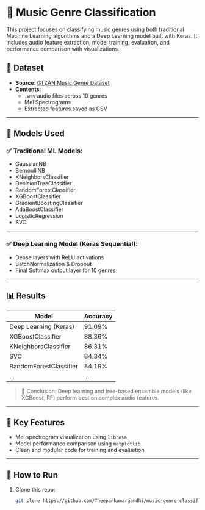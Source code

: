 # 🎵 Music Genre Classification

This project focuses on classifying music genres using both traditional Machine Learning algorithms and a Deep Learning model built with Keras. It includes audio feature extraction, model training, evaluation, and performance comparison with visualizations.

## 📁 Dataset

- **Source**: [GTZAN Music Genre Dataset](https://www.kaggle.com/datasets/andradaolteanu/gtzan-dataset-music-genre-classification)
- **Contents**:
  - `.wav` audio files across 10 genres
  - Mel Spectrograms
  - Extracted features saved as CSV
---
## 🧠 Models Used

### ✅ Traditional ML Models:
- GaussianNB
- BernoulliNB
- KNeighborsClassifier
- DecisionTreeClassifier
- RandomForestClassifier
- XGBoostClassifier
- GradientBoostingClassifier
- AdaBoostClassifier
- LogisticRegression
- SVC


---
### ✅ Deep Learning Model (Keras Sequential):
- Dense layers with ReLU activations
- BatchNormalization & Dropout
- Final Softmax output layer for 10 genres
---
## 📊 Results

| Model                   | Accuracy     |
|------------------------|--------------|
| Deep Learning (Keras)  | 91.09%       |
| XGBoostClassifier       | 88.36%       |
| KNeighborsClassifier    | 86.31%       |
| SVC                     | 84.34%       |
| RandomForestClassifier  | 84.19%       |
| ...                    | ...          |

> 📌 Conclusion: Deep learning and tree-based ensemble models (like XGBoost, RF) perform best on complex audio features.
---
## 📌 Key Features

- Mel spectrogram visualization using `librosa`
- Model performance comparison using `matplotlib`
- Clean and modular code for training and evaluation
---
## 🚀 How to Run

1. Clone this repo:
   ```bash
   git clone https://github.com/Theepankumargandhi/music-genre-classification.git
 
